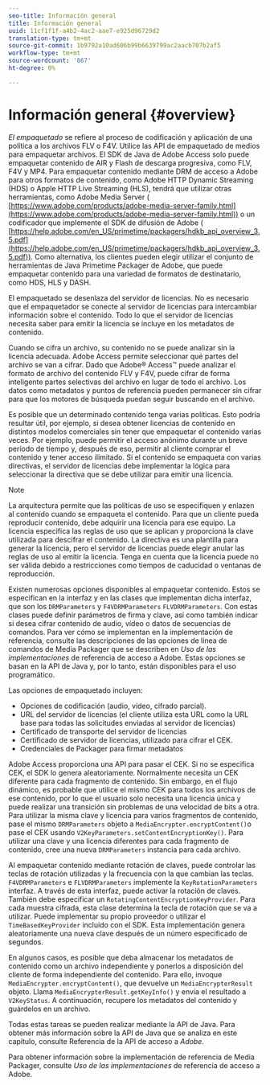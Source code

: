 ```yaml
---
seo-title: Información general
title: Información general
uuid: 11cf1f1f-a4b2-4ac2-aae7-e925d96729d2
translation-type: tm+mt
source-git-commit: 1b9792a10ad606b99b6639799ac2aacb707b2af5
workflow-type: tm+mt
source-wordcount: '867'
ht-degree: 0%

---
```



# Información general {#overview}

*El empaquetado* se refiere al proceso de codificación y aplicación de una política a los archivos FLV o F4V. Utilice las API de empaquetado de medios para empaquetar archivos. El SDK de Java de Adobe Access solo puede empaquetar contenido de AIR y Flash de descarga progresiva, como FLV, F4V y MP4. Para empaquetar contenido mediante DRM de acceso a Adobe para otros formatos de contenido, como Adobe HTTP Dynamic Streaming (HDS) o Apple HTTP Live Streaming (HLS), tendrá que utilizar otras herramientas, como Adobe Media Server ( [https://www.adobe.com/products/adobe-media-server-family.html](https://www.adobe.com/products/adobe-media-server-family.html)) o un codificador que implemente el SDK de difusión de Adobe ( [https://help.adobe.com/en_US/primetime/packagers/hdkb_api_overview_3.5.pdf](https://help.adobe.com/en_US/primetime/packagers/hdkb_api_overview_3.5.pdf)). Como alternativa, los clientes pueden elegir utilizar el conjunto de herramientas de Java Primetime Packager de Adobe, que puede empaquetar contenido para una variedad de formatos de destinatario, como HDS, HLS y DASH.

El empaquetado se desenlaza del servidor de licencias. No es necesario que el empaquetador se conecte al servidor de licencias para intercambiar información sobre el contenido. Todo lo que el servidor de licencias necesita saber para emitir la licencia se incluye en los metadatos de contenido.

Cuando se cifra un archivo, su contenido no se puede analizar sin la licencia adecuada. Adobe Access permite seleccionar qué partes del archivo se van a cifrar. Dado que Adobe® Access™ puede analizar el formato de archivo del contenido FLV y F4V, puede cifrar de forma inteligente partes selectivas del archivo en lugar de todo el archivo. Los datos como metadatos y puntos de referencia pueden permanecer sin cifrar para que los motores de búsqueda puedan seguir buscando en el archivo.

Es posible que un determinado contenido tenga varias políticas. Esto podría resultar útil, por ejemplo, si desea obtener licencias de contenido en distintos modelos comerciales sin tener que empaquetar el contenido varias veces. Por ejemplo, puede permitir el acceso anónimo durante un breve período de tiempo y, después de eso, permitir al cliente comprar el contenido y tener acceso ilimitado. Si el contenido se empaqueta con varias directivas, el servidor de licencias debe implementar la lógica para seleccionar la directiva que se debe utilizar para emitir una licencia.

>[!NOTE]
>
>La arquitectura permite que las políticas de uso se especifiquen y enlazen al contenido cuando se empaqueta el contenido. Para que un cliente pueda reproducir contenido, debe adquirir una licencia para ese equipo. La licencia especifica las reglas de uso que se aplican y proporciona la clave utilizada para descifrar el contenido. La directiva es una plantilla para generar la licencia, pero el servidor de licencias puede elegir anular las reglas de uso al emitir la licencia. Tenga en cuenta que la licencia puede no ser válida debido a restricciones como tiempos de caducidad o ventanas de reproducción.

Existen numerosas opciones disponibles al empaquetar contenido. Estos se especifican en la interfaz y en las clases que implementan dicha interfaz, que son los `DRMParameters` y `F4VDRMParameters` `FLVDRMParameters`. Con estas clases puede definir parámetros de firma y clave, así como también indicar si desea cifrar contenido de audio, vídeo o datos de secuencias de comandos. Para ver cómo se implementan en la implementación de referencia, consulte las descripciones de las opciones de línea de comandos de Media Packager que se describen en *Uso de las implementaciones* de referencia de acceso a Adobe. Estas opciones se basan en la API de Java y, por lo tanto, están disponibles para el uso programático.

Las opciones de empaquetado incluyen:

* Opciones de codificación (audio, vídeo, cifrado parcial).
* URL del servidor de licencias (el cliente utiliza esta URL como la URL base para todas las solicitudes enviadas al servidor de licencias)
* Certificado de transporte del servidor de licencias
* Certificado de servidor de licencias, utilizado para cifrar el CEK.
* Credenciales de Packager para firmar metadatos

Adobe Access proporciona una API para pasar el CEK. Si no se especifica CEK, el SDK lo genera aleatoriamente. Normalmente necesita un CEK diferente para cada fragmento de contenido. Sin embargo, en el flujo dinámico, es probable que utilice el mismo CEK para todos los archivos de ese contenido, por lo que el usuario solo necesita una licencia única y puede realizar una transición sin problemas de una velocidad de bits a otra. Para utilizar la misma clave y licencia para varios fragmentos de contenido, pase el mismo `DRMParameters` objeto a `MediaEncrypter.encryptContent()`o pase el CEK usando `V2KeyParameters.setContentEncryptionKey()`. Para utilizar una clave y una licencia diferentes para cada fragmento de contenido, cree una nueva `DRMParameters` instancia para cada archivo.

Al empaquetar contenido mediante rotación de claves, puede controlar las teclas de rotación utilizadas y la frecuencia con la que cambian las teclas. `F4VDRMParameters` e `FLVDRMParameters` implemente la `KeyRotationParameters` interfaz. A través de esta interfaz, puede activar la rotación de claves. También debe especificar un `RotatingContentEncryptionKeyProvider`. Para cada muestra cifrada, esta clase determina la tecla de rotación que se va a utilizar. Puede implementar su propio proveedor o utilizar el `TimeBasedKeyProvider` incluido con el SDK. Esta implementación genera aleatoriamente una nueva clave después de un número especificado de segundos.

En algunos casos, es posible que deba almacenar los metadatos de contenido como un archivo independiente y ponerlos a disposición del cliente de forma independiente del contenido. Para ello, invoque `MediaEncrypter.encryptContent()`, que devuelve un `MediaEncrypterResult` objeto. Llama `MediaEncrypterResult.getKeyInfo()` y envía el resultado a `V2KeyStatus`. A continuación, recupere los metadatos del contenido y guárdelos en un archivo.

Todas estas tareas se pueden realizar mediante la API de Java. Para obtener más información sobre la API de Java que se analiza en este capítulo, consulte Referencia de la API de acceso a *Adobe*.

Para obtener información sobre la implementación de referencia de Media Packager, consulte *Uso de las implementaciones* de referencia de acceso a Adobe.
